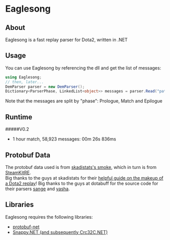# Eaglesong

## About

Eaglesong is a fast replay parser for Dota2, written in .NET

## Usage

You can use Eaglesong by referencing the dll and get the list of messages:
```C#
using Eaglesong;
// then, later...
DemParser parser = new DemParser();
Dictionary<ParserPhase, LinkedList<object>> messages = parser.Read("path-to-replay.dem");
```
Note that the messages are split by "phase": Prologue, Match and Epilogue

## Runtime

#####V0.2
- 1 hour match, 58,923 messages: 00m 26s 836ms

## Protobuf Data

The protobuf data used is from [skadistats's smoke](https://github.com/skadistats/smoke/), which in turn is from [SteamKitRE](https://github.com/SteamRE/SteamKit).  
Big thanks to the guys at skadistats for their [helpful guide on the makeup of a Dota2 replay](https://github.com/skadistats/smoke/wiki/Anatomy-of-a-Dota-2-Replay-File)!
Big thanks to the guys at dotabuff for the source code for their parsers [sange](https://github.com/dotabuff/sange) and [yasha](https://github.com/dotabuff/yasha).

## Libraries

Eaglesong requires the following libraries:
- [protobuf-net](https://github.com/mgravell/protobuf-net)
- [Snappy.NET (and subsequently Crc32C.NET)](http://snappy.angeloflogic.com/)